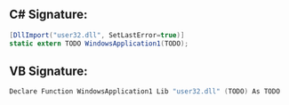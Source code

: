 
## C# Signature:
```cs
[DllImport("user32.dll", SetLastError=true)]
static extern TODO WindowsApplication1(TODO);
```

## VB Signature:
```cs
Declare Function WindowsApplication1 Lib "user32.dll" (TODO) As TODO
```
